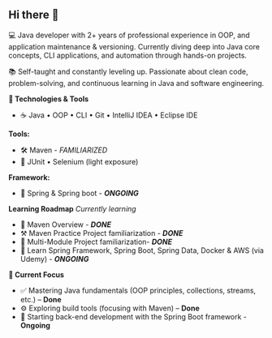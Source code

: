 ## Hi there 👋

💻 Java developer with 2+ years of professional experience in  OOP, and application maintenance & versioning. 
   Currently diving deep into Java core concepts, CLI applications, and automation through hands-on projects.

📚 Self-taught and constantly leveling up. 
   Passionate about clean code, problem-solving, and continuous learning in Java and software engineering.


**🔧 Technologies & Tools**
 - ☕ Java • OOP • CLI • Git • IntelliJ IDEA • Eclipse IDE


**Tools:**
 - 🛠️ Maven - _FAMILIARIZED_
 - 🧪 JUnit • Selenium (light exposure)


**Framework:**
- 🍃 Spring & Spring boot - **_ONGOING_**

**Learning Roadmap**
_Currently learning_
 - 🚀 Maven Overview - **_DONE_**
 - ⚒️ Maven Practice Project familiarization - **_DONE_**
 - 📖 Multi-Module Project familiarization- **_DONE_**
 - 🏫 Learn Spring Framework, Spring Boot, Spring Data, Docker & AWS (via Udemy) - **_ONGOING_**
   

**🎯 Current Focus**
 - ✅ Mastering Java fundamentals (OOP principles, collections, streams, etc.) – **Done**
 - ⚙️ Exploring build tools (focusing with Maven) – **Done**
 - 🌱 Starting back-end development with the Spring Boot framework - **Ongoing**
